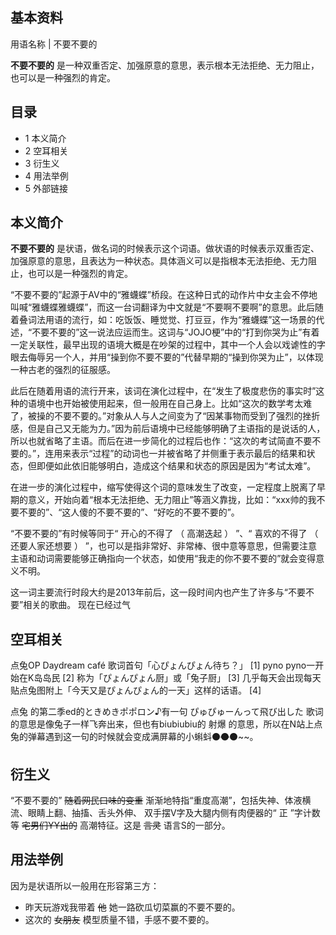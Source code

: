 **基本资料**  
---  
用语名称  |  不要不要的   
  
**不要不要的** 是一种双重否定、加强原意的意思，表示根本无法拒绝、无力阻止，也可以是一种强烈的肯定。

##  目录

  * 1  本义简介 
  * 2  空耳相关 
  * 3  衍生义 
  * 4  用法举例 
  * 5  外部链接 

##  本义简介

**不要不要的**
是状语，做名词的时候表示这个词语。做状语的时候表示双重否定、加强原意的意思，且表达为一种状态。具体涵义可以是指根本无法拒绝、无力阻止，也可以是一种强烈的肯定。

“不要不要的”起源于AV中的“雅蠛蝶”桥段。在这种日式的动作片中女主会不停地叫喊“雅蠛蝶雅蠛蝶”，而这一台词翻译为中文就是“不要啊不要啊”的意思。此后随着叠词法用语的流行，如：吃饭饭、睡觉觉、打豆豆，作为“雅蠛蝶”这一场景的代述，“不要不要的”这一说法应运而生。这词与“JOJO梗”中的“打到你哭为止”有着一定关联性，最早出现的语境大概是在吵架的过程中，其中一个人会以戏谑性的字眼去侮辱另一个人，并用“操到你不要不要的”代替早期的“操到你哭为止”，以体现一种古老的强烈的征服感。

此后在随着用语的流行开来，该词在演化过程中，在“发生了极度悲伤的事实时”这种的语境中也开始被使用起来，但一般用在自己身上。比如“这次的数学考太难了，被操的不要不要的。”对象从人与人之间变为了“因某事物而受到了强烈的挫折感，但是自己又无能为力。”因为前后语境中已经能够明确了主语指的是说话的人，所以也就省略了主语。而后在进一步简化的过程后也作：“这次的考试简直不要不要的。”，连用来表示“过程”的动词也一并被省略了并侧重于表示最后的结果和状态，但即便如此依旧能够明白，造成这个结果和状态的原因是因为“考试太难”。

在进一步的演化过程中，缩写使得这个词的意味发生了改变，一定程度上脱离了早期的意义，开始向着“根本无法拒绝、无力阻止”等涵义靠拢，比如：“xxx帅的我不要不要的”、“这人傻的不要不要的”、“好吃的不要不要的”。

“不要不要的”有时候等同于“  开心的不得了  （  高潮迭起  ）  ”、“  喜欢的不得了  （  还要人家还想要  ）
”，也可以是指非常好、非常棒、很中意等意思，但需要注意主语和动词需要能够正确指向一个状态，如使用“我走的你不要不要的”就会变得意义不明。

这一词主要流行时段大约是2013年前后，这一段时间内也产生了许多与“不要不要”相关的歌曲。  现在已经过气

##  空耳相关

点兔OP  Daydream café  歌词首句「心ぴょんぴょん待ち？」  [1]  pyno pyno一开始在K岛岛民  [2]
称为「ぴょんぴょん厨」或「兔子厨」  [3]  几乎每天会出现每天贴点兔图附上「今天又是ぴょんぴょん的一天」这样的话语。  [4]

点兔  的第二季ed的ときめきポポロン♪有一句  ぴゅぴゅーんって飛び出した  歌词的意思是像兔子一样飞奔出来，但也有biubiubiu的  射爆
的意思，所以在N站上点兔的弹幕遇到这一句的时候就会变成满屏幕的小蝌蚪⚫~~⚫~~⚫~~。

##  衍生义

“不要不要的” ~~随着网民口味的变重~~ 渐渐地特指“重度高潮”，包括失神、体液横流、眼睛上翻、抽搐、舌头外伸、  双手摆V字及大腿内侧有肉便器的“  正
”字计数  等 ~~宅男们YY出的~~ 高潮特征。这是 ~~言灵~~ 语言S的一部分。

##  用法举例

因为是状语所以一般用在形容第三方：

  * 昨天玩游戏我带着 ~~他~~ 她一路砍瓜切菜赢的不要不要的。 
  * 这次的 ~~女朋友~~ 模型质量不错，手感不要不要的。 